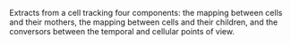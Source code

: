 Extracts from a cell tracking four components: the mapping between cells and their mothers, the mapping between cells and their children, and the conversors between the temporal and cellular points of view.

